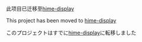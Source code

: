 此项目已迁移至[hime-display](https://github.com/TSKI433/hime-display)

This project has been moved to [hime-display](https://github.com/TSKI433/hime-display)

このプロジェクトはすでに[hime-display](https://github.com/TSKI433/hime-display)に転移しました
